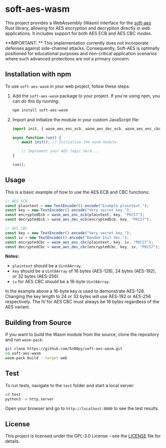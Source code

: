 # soft-aes-wasm

This project provides a WebAssembly (Wasm) interface for the
[soft-aes](https://github.com/5n00py/soft-aes) Rust
library, allowing for AES encryption and decryption directly in web
applications. It includes support for both AES ECB and AES CBC modes.

**IMPORTANT: **  This implementation currently does not incorporate defenses
against side-channel attacks. Consequently, Soft-AES is optimally positioned
for educational purposes and non-critical application scenarios where such
advanced protections are not a primary concern.

## Installation with npm

To use `soft-aes-wasm` in your web project, follow these steps:

1. Add the `soft-aes-wasm` package to your project. If you're using npm, you
   can do this by running:

   ```sh 
   npm install soft-aes-wasm
   ```

2. Import and initialize the module in your custom JavaScript file:

   ```javascript
   import init, { wasm_aes_enc_ecb, wasm_aes_dec_ecb, wasm_aes_enc_cbc, wasm_aes_dec_cbc } from 'soft-aes-wasm';

   async function run() {
       await init(); // Initialize the wasm module

       // Implement your AES logic here...
   }

   run();
   ```

## Usage

This is a basic example of how to use the AES ECB and CBC functions:

```javascript
// AES ECB
const plaintext = new TextEncoder().encode("Example plaintext.");
const key = new TextEncoder().encode("Very secret key.");
const encryptedEcb = wasm_aes_enc_ecb(plaintext, key, "PKCS7");
const decryptedEcb = wasm_aes_dec_ecb(encryptedEcb, key, "PKCS7");

// AES CBC
const key = new TextEncoder().encode("Very secret key.");
const iv = new TextEncoder().encode("Random Init Vec.");
const encryptedCbc = wasm_aes_enc_cbc(plaintext, key, iv, "PKCS7");
const decryptedCbc = wasm_aes_dec_cbc(encryptedCbc, key, iv, "PKCS7");
```

**Notes:**
- `plaintext` should be a `Uint8Array`.
- `key` should be a `Uint8Array` of 16 bytes (AES-128), 24 bytes (AES-192), or
  32 bytes (AES-256).
- `iv` for AES CBC should be a 16-byte `Uint8Array`.

In the example above a 16-byte key is used to demonstrate AES-128. Changing the
key length to 24 or 32 bytes will use AES-192 or AES-256 respectively. The IV
for AES CBC must always be 16 bytes regardless of the AES variant.

## Building from Source

If you want to build the Wasm module from the source, clone the repository and
run `wasm-pack`:

```sh
git clone https://github.com/5n00py/soft-aes-wasm.git
cd soft-aes-wasm
wasm-pack build --target web
```

## Test

To run tests, navigate to the `test` folder and start a local server:

```sh
cd test
python3 -m http.server
```

Open your browser and go to `http://localhost:8000` to see the test results.

## License

This project is licensed under the GPL-3.0 License - see the [LICENSE](LICENSE)
file for details.

